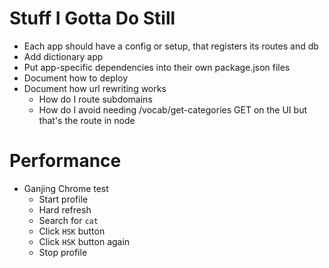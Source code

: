 # Stuff I Gotta Do Still

* Each app should have a config or setup, that registers its routes and db
* Add dictionary app
* Put app-specific dependencies into their own package.json files
* Document how to deploy
* Document how url rewriting works
    * How do I route subdomains
    * How do I avoid needing /vocab/get-categories GET on the UI but that's the route in node


# Performance

* Ganjing Chrome test
    * Start profile
    * Hard refresh
    * Search for `cat`
    * Click `HSK` button
    * Click `HSK` button again
    * Stop profile
